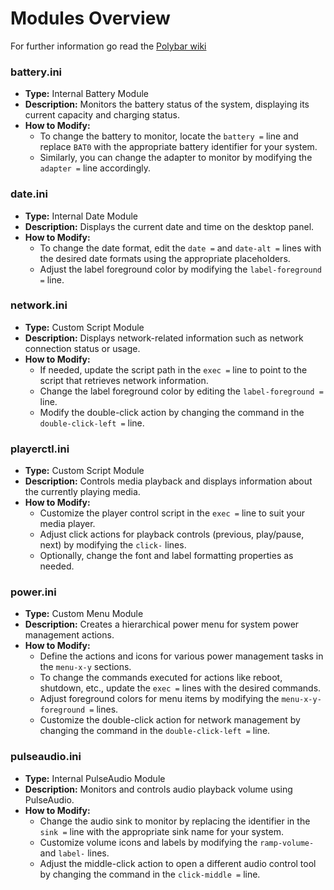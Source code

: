 # Modules Overview

For further information go read the [Polybar wiki](https://github.com/polybar/polybar/wiki)
### battery.ini

- **Type:** Internal Battery Module
- **Description:** Monitors the battery status of the system, displaying its current capacity and charging status.
- **How to Modify:**
  - To change the battery to monitor, locate the `battery =` line and replace `BAT0` with the appropriate battery identifier for your system.
  - Similarly, you can change the adapter to monitor by modifying the `adapter =` line accordingly.

### date.ini

- **Type:** Internal Date Module
- **Description:** Displays the current date and time on the desktop panel.
- **How to Modify:**
  - To change the date format, edit the `date =` and `date-alt =` lines with the desired date formats using the appropriate placeholders.
  - Adjust the label foreground color by modifying the `label-foreground =` line.

### network.ini

- **Type:** Custom Script Module
- **Description:** Displays network-related information such as network connection status or usage.
- **How to Modify:**
  - If needed, update the script path in the `exec =` line to point to the script that retrieves network information.
  - Change the label foreground color by editing the `label-foreground =` line.
  - Modify the double-click action by changing the command in the `double-click-left =` line.

### playerctl.ini

- **Type:** Custom Script Module
- **Description:** Controls media playback and displays information about the currently playing media.
- **How to Modify:**
  - Customize the player control script in the `exec =` line to suit your media player.
  - Adjust click actions for playback controls (previous, play/pause, next) by modifying the `click-` lines.
  - Optionally, change the font and label formatting properties as needed.

### power.ini

- **Type:** Custom Menu Module
- **Description:** Creates a hierarchical power menu for system power management actions.
- **How to Modify:**
  - Define the actions and icons for various power management tasks in the `menu-x-y` sections.
  - To change the commands executed for actions like reboot, shutdown, etc., update the `exec =` lines with the desired commands.
  - Adjust foreground colors for menu items by modifying the `menu-x-y-foreground =` lines.
  - Customize the double-click action for network management by changing the command in the `double-click-left =` line.

### pulseaudio.ini

- **Type:** Internal PulseAudio Module
- **Description:** Monitors and controls audio playback volume using PulseAudio.
- **How to Modify:**
  - Change the audio sink to monitor by replacing the identifier in the `sink =` line with the appropriate sink name for your system.
  - Customize volume icons and labels by modifying the `ramp-volume-` and `label-` lines.
  - Adjust the middle-click action to open a different audio control tool by changing the command in the `click-middle =` line.